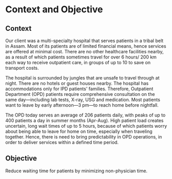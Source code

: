 # Context and Objective

## Context

Our client was a multi-specialty hospital that serves patients in a tribal belt in Assam. Most of its patients are of limited financial means, hence services are offered at minimal cost. There are no other healthcare facilities nearby, as a result of which patients sometimes travel for over 6 hours/ 200 km each way to receive outpatient care, in groups of up to 10 to save on transport costs.

The hospital is surrounded by jungles that are unsafe to travel through at night. There are no hotels or guest houses nearby. The hospital has accommodations only for IPD patients' families. Therefore, Outpatient Department (OPD) patients require comprehensive consultation on the same day—including lab tests, X-ray, USG and medication. Most patients want to leave by early afternoon—3 pm—to reach home before nightfall.

The OPD today serves an average of 206 patients daily, with peaks of up to 400 patients a day in summer months (Apr-Aug). High patient load creates uncertain, long wait times of up to 5 hours, because of which patients worry about being able to leave for home on time, especially when traveling together. Hence, there is need to bring predictability in OPD operations, in order to deliver services within a defined time period.

## Objective

Reduce waiting time for patients by minimizing non-physician time.
